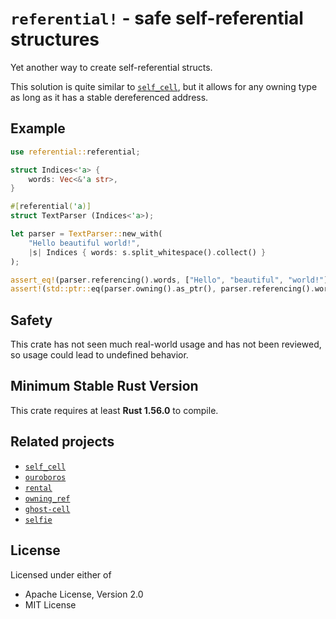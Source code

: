 # `referential!` - safe self-referential structures

Yet another way to create self-referential structs.

This solution is quite similar to [`self_cell`](https://crates.io/crates/self_cell), but it allows for any owning type as long as it has a stable dereferenced address.

## Example
```rust
use referential::referential;

struct Indices<'a> {
    words: Vec<&'a str>,
}

#[referential('a)]
struct TextParser (Indices<'a>);

let parser = TextParser::new_with(
    "Hello beautiful world!",
    |s| Indices { words: s.split_whitespace().collect() }
);

assert_eq!(parser.referencing().words, ["Hello", "beautiful", "world!"]);
assert!(std::ptr::eq(parser.owning().as_ptr(), parser.referencing().words[0].as_ptr()));
```

## Safety
This crate has not seen much real-world usage and has not been reviewed, so usage could lead to undefined behavior.

## Minimum Stable Rust Version
This crate requires at least **Rust 1.56.0** to compile.

## Related projects
* [`self_cell`](https://crates.io/crates/self_cell)
* [`ouroboros`](https://crates.io/crates/ouroboros)
* [`rental`](https://crates.io/crates/rental)
* [`owning_ref`](https://crates.io/crates/owning_ref)
* [`ghost-cell`](https://crates.io/crates/ghost-cell)
* [`selfie`](https://crates.io/crates/selfie)

## License

Licensed under either of
* Apache License, Version 2.0
* MIT License
